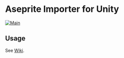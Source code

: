 # Aseprite Importer for Unity

[![Main](https://github.com/2YY/aseprite-importer-for-unity/actions/workflows/main.yml/badge.svg)](https://github.com/2YY/aseprite-importer-for-unity/actions/workflows/main.yml)

## Usage

See [Wiki](https://github.com/2YY/aseprite-importer-for-unity/wiki).
